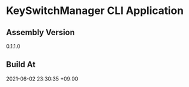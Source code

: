KeySwitchManager CLI Application
==============================

## Assembly Version

0.1.1.0

## Build At

2021-06-02 23:30:35 +09:00
